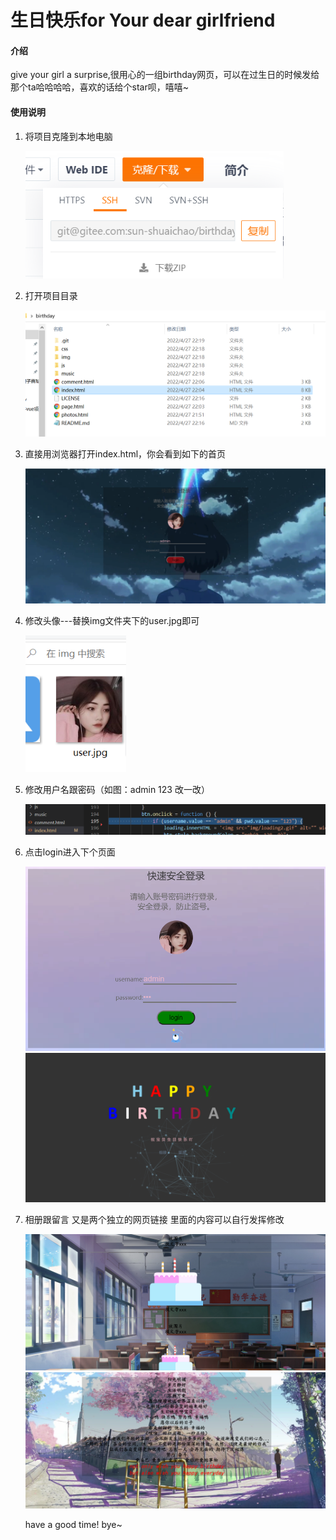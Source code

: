 # 生日快乐for Your dear girlfriend

#### 介绍
give your girl a surprise,很用心的一组birthday网页，可以在过生日的时候发给那个ta哈哈哈哈，喜欢的话给个star呗，嘻嘻~



#### 使用说明

1. 将项目克隆到本地电脑

   <img src="./guide/1.png" alt="image-20220427222343406" style="zoom:80%;" />

2. 打开项目目录

   <img src="./guide/2.png" alt="image-20220427222507097" style="zoom:80%;" />

3. 直接用浏览器打开index.html，你会看到如下的首页

   <img src="./guide/3.png" alt="image-20220427222620635" style="zoom:80%;" />

4. 修改头像---替换img文件夹下的user.jpg即可

   <img src="./guide/4.png" alt="image-20220427222929845" style="zoom:80%;" />

5. 修改用户名跟密码（如图：admin  123   改一改）

   ![image-20220427223043254](./guide/5.png)

6. 点击login进入下个页面

   <img src="./guide/6-1.png" alt="image-20220427223237958" style="zoom:80%;" />

   <img src="./guide/6-2.png" alt="image-20220427223318266" style="zoom:80%;" />

7. 相册跟留言  又是两个独立的网页链接  里面的内容可以自行发挥修改

   <img src="./guide/7-1.png" alt="image-20220427223443988" style="zoom:80%;" />

   <img src="./guide/7-2.png" alt="image-20220427223515854" style="zoom:80%;" />

   have a good time! bye~

